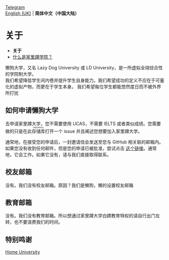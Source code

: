 [Telegram](https://t.me/lduniver)  
[English (UK)](README.md) | **简体中文（中国大陆）**

# 关于

- **关于**
- [什么是家里蹲学院？](https://github.com/HMUniversity/About/blob/main/Colleges.md)

懒狗大学，又名 Lazy Dog University 或 LD University，是一所虚拟全球综合性的学院制大学。  
我们希望降低学生间内卷并提升学生自身能力。我们希望成功的定义不应在于可量化的虚拟产物，而更在于学生本身。
我们希望每位学生都能悠然度日而不被外界所打扰

## 如何申请懒狗大学

去申请家里蹲大学，您不需要使用 UCAS，不需要 IELTS 或者类似成绩。您需要做的只是在此<ruby>存储库<rp>（</rp><rt>repository</rt><rp>）</rp></ruby>打开一个 issue 并且阐述您想要加入家里蹲大学。

通常地，在接受您的申请后，一封邀请信会发送至您与 GitHub 相关联的邮箱内。如果您没有收到任何邮件，但是您的申请已被批准，尝试点击 [这个链接](https://github.com/orgs/LD-University/invitation?via_email=1)。通常地，它会工作。如果它没有，请与我们直接取得联系。

## 校友邮箱

没有。我们没有校友邮箱。原因？我们是懒狗，懒的设置校友邮箱

## 教育邮箱

没有。我们没有教育邮箱。所以想通过家里蹲大学白嫖教育特权的请自行出门左转，也不要浪费我们的时间。

## 特别鸣谢  
  
[Home University](https://github.com/HMUniversity)
